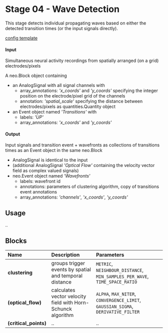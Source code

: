 # Stage 04 - Wave Detection
This stage detects individual propagating waves based on either the detected transition times (or the input signals directly).

[config template](configs/config_template.yaml)

#### Input
Simultaneous neural activity recordings from spatially arranged (on a grid) electrodes/pixels

A neo.Block object containing
* an AnalogSignal with all signal channels with
    * array_annotations: _'x_coords'_ and _'y_coords'_ specifying the integer position on the electrode/pixel grid of the channels
    * annotation: _'spatial_scale'_ specifying the distance between electrodes/pixels as quantities.Quantity object
* an Event object named _'Transitions'_ with
    * labels: _'UP'_
    * array_annotations: _'x_coords'_ and _'y_coords'_

#### Output
Input signals and transition event + wavefronts as collections of transitions times as an Event object in the same neo.Block

* AnalogSignal is identical to the input
* (additional AnalogSignal _'Optical Flow'_ containing the velocity vector field as complex valued signals)
* neo.Event object named _'Wavefronts'_
    * labels: wavefront id
    * annotations: parameters of clustering algorithm, copy of transitions event annotations
    * array_annotations: _'channels'_, _'x_coords'_, _'y_coords'_

## Usage
..

## Blocks
|Name | Description | Parameters |
|:----|:------------|:-----------|
|__clustering__|groups trigger events by spatial and temporal distance|`METRIC`, `NEIGHBOUR_DISTANCE`, `MIN_SAMPLES_PER_WAVE`, `TIME_SPACE_RATIO`|
|__(optical_flow)__|calculates vector velocity field with Horn-Schunck algorithm|`ALPHA`, `MAX_NITER`, `CONVERGENCE_LIMIT`, `GAUSSIAN_SIGMA`, `DERIVATIVE_FILTER`|
|__(critical_points)__|..|..|
